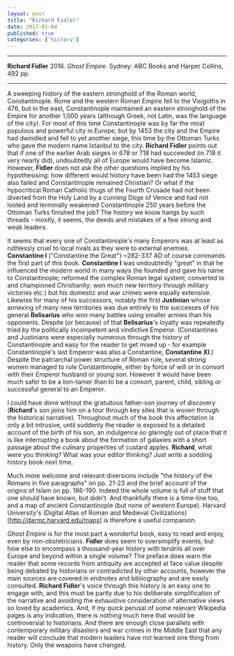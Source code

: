 ```yaml
---
layout: post
title: "Richard Fidler"
date: 2017-01-04
published: true
categories: ['history']
---
```



***
<b>Richard Fidler</b> 2016. _Ghost Empire_. Sydney: ABC Books and Harper Collins, 492 pp.

***


A sweeping history of the eastern stronghold of the Roman world, Constantinople.  Rome and the western Roman Empire fell to the Visigoths in 476, but in the east, Constantinople maintained an eastern stronghold of the Empire for another 1,000 years (although Greek, not Latin, was the language of the city).  For most of this time Constantinople was by far the most populous and powerful city in Europe, but by 1453 the city and the Empire had dwindled and fell to yet another siege, this time by the Ottoman Turks who gave the modern name Istanbul to the city.  **Richard Fidler** points out that if one of the earlier Arab sieges in 678 or 718 had succeeded (in 718 it very nearly did), undoubtedly all of Europe would have become Islamic.   However, **Fidler** does not ask the other questions implied by his hypothesising: how different would history have been had the 1453 siege also failed and Constantinople remained Christian?  Or what if the hypocritical Roman Catholic thugs of the Fourth Crusade had not been diverted from the Holy Land by a cunning Doge of Venice and had not looted and terminally weakened Constantinople 250 years before the Ottoman Turks finished the job?  The history we know hangs by such threads - mostly, it seems, the deeds and mistakes of a few strong and weak leaders.

It seems that every one of Constantinople's many Emperors was at least as ruthlessly cruel to local rivals as they were to external enemies.  **Constantine I** ("Constantine the Great") ~282-337 AD of course commands the first part of this book.  **Constantine I** was undoubtedly "great" in that he influenced the modern world in many ways (he founded and gave his name to Constantinople; reformed the complex Roman legal system; converted to and championed Christianity; won much new territory through military victories etc.) but his domestic and war crimes were equally extensive.  Likewise for many of his successors, notably the first **Justinian** whose annexing of many new territories was due entirely to the successes of his general **Belisarius** who won many battles using smaller armies than his opponents.  Despite (or because) of that **Belisarius**'s loyalty was repeatedly tried by the politically incompetent and vindictive Emperor.  (Constantines and Justinians were especially numerous through the history of Constantinople and easy for the reader to get mixed up - for example Constantinople's last Emperor was also a Constantine, **Constantine XI**.)  Despite the patriarchal power structure of Roman rule, several strong women managed to rule Constantinople, either by force of will or in consort with their Emperor husband or young son.  However it would have been much safer to be a lion-tamer than to be a consort, parent, child, sibling or successful general to an Emperor.

I could have done without the gratuitous father-son journey of discovery (**Richard**'s son joins him on a tour through key sites that is woven through the historical narrative).  Throughout much of the book this affectation is only a bit intrusive, until suddenly the reader is exposed to a detailed account of the birth of his son, an indulgence so glaringly out of place that it is like interrupting a book about the formation of galaxies with a short passage about the culinary properties of custard apples.  **Richard**, what were you thinking?  What was your editor thinking?  Just write a sodding history book next time.

Much more welcome and relevant diversions include "the history of the Romans in five paragraphs" on pp. 21-23 and the brief account of the origins of Islam on pp. 186-190.  Indeed the whole volume is full of stuff that one should have known, but didn't.  And thankfully there is a time-line too, and a map of ancient Constantinople (but none of western Europe).  Harvard University's (Digital Atlas of Roman and Medieval Civilizations)[http://darmc.harvard.edu/maps] is therefore a useful companion.

_Ghost Empire_ is for the most part a wonderful book, easy to read and enjoy, even by non-obstetricians.  **Fidler** does seem to oversimplify events, but how else to encompass a thousand-year history with tendrils all over Europe and beyond within a single volume?  The preface does warn the reader that some records from antiquity are accepted at face value despite being debated by historians or contradicted by other accounts, however the main sources are covered in endnotes and bibliography and are easily consulted.  **Richard Fidler**'s  voice through this history is an easy one to engage with, and this must be partly due to his deliberate simplification of the narrative and avoiding the exhaustive consideration of alternative views so loved by academics.   And, if my quick perusal of some relevant Wikipedia pages is any indication, there is nothing much here that would be controversial to historians.  And there are enough close parallels with contemporary military disasters and war crimes in the Middle East that any reader will conclude that modern leaders have not learned one thing from history.   Only the weapons have changed.
